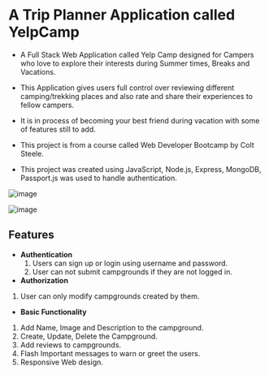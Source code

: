 # A Trip Planner Application called YelpCamp
- A Full Stack Web Application called Yelp Camp designed for Campers who love to explore their interests during Summer times, Breaks and Vacations. 
- This Application gives users full control over reviewing different camping/trekking places and also rate and share their experiences to fellow campers. 
- It is in process of becoming your best friend during vacation with some of features still to add. 

- This project is from a course called Web Developer Bootcamp by Colt Steele.
- This project was created using JavaScript, Node.js, Express, MongoDB, Passport.js was used to handle authentication.

![image](https://user-images.githubusercontent.com/56622258/191196367-1c7bad54-342b-4105-b612-2cdd2865bbe1.png)

![image](https://user-images.githubusercontent.com/56622258/191202797-6ae77508-573f-4b19-b047-cae7bbc24aa7.png)

## Features
- **Authentication**
  1. Users can sign up or login using username and password.
  2. User can not submit campgrounds if they are not logged in.
-  **Authorization**
  1. User can only modify campgrounds created by them.
-  **Basic Functionality**
  1. Add Name, Image and Description to the campground.
  2. Create, Update, Delete the Campground.
  3. Add reviews to campgrounds.
  4. Flash Important messages to warn or greet the users.
  5. Responsive Web design.

